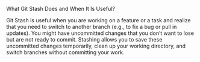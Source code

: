 What Git Stash Does and When It Is Useful?

Git Stash is useful when you are working on a feature or a task and realize that you need to switch to another branch (e.g., to fix a bug or pull in updates). You might have uncommitted changes that you don’t want to lose but are not ready to commit.
Stashing allows you to save these uncommitted changes temporarily, clean up your working directory, and switch branches without committing your work.

